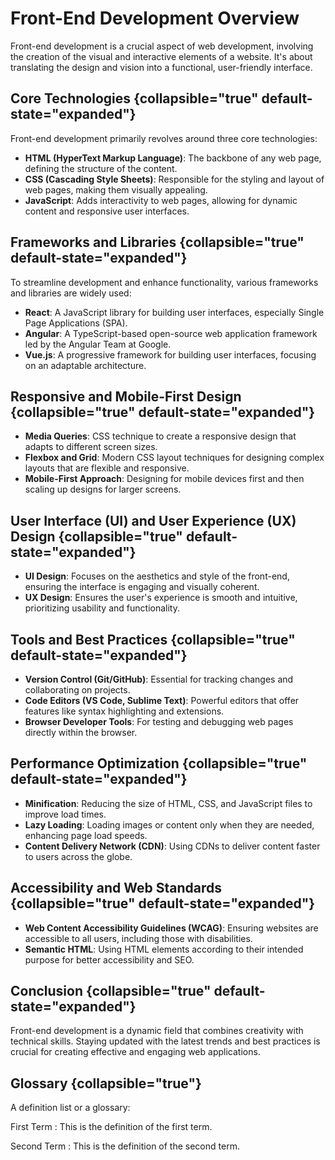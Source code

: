 # Front-End Development Overview

Front-end development is a crucial aspect of web development, involving the creation of the visual and interactive
elements of a website. It's about translating the design and vision into a functional, user-friendly interface.

## Core Technologies {collapsible="true" default-state="expanded"}

Front-end development primarily revolves around three core technologies:

- **HTML (HyperText Markup Language)**: The backbone of any web page, defining the structure of the content.
- **CSS (Cascading Style Sheets)**: Responsible for the styling and layout of web pages, making them visually appealing.
- **JavaScript**: Adds interactivity to web pages, allowing for dynamic content and responsive user interfaces.

## Frameworks and Libraries {collapsible="true" default-state="expanded"}

To streamline development and enhance functionality, various frameworks and libraries are widely used:

- **React**: A JavaScript library for building user interfaces, especially Single Page Applications (SPA).
- **Angular**: A TypeScript-based open-source web application framework led by the Angular Team at Google.
- **Vue.js**: A progressive framework for building user interfaces, focusing on an adaptable architecture.

## Responsive and Mobile-First Design {collapsible="true" default-state="expanded"}

- **Media Queries**: CSS technique to create a responsive design that adapts to different screen sizes.
- **Flexbox and Grid**: Modern CSS layout techniques for designing complex layouts that are flexible and responsive.
- **Mobile-First Approach**: Designing for mobile devices first and then scaling up designs for larger screens.

## User Interface (UI) and User Experience (UX) Design {collapsible="true" default-state="expanded"}

- **UI Design**: Focuses on the aesthetics and style of the front-end, ensuring the interface is engaging and visually
  coherent.
- **UX Design**: Ensures the user's experience is smooth and intuitive, prioritizing usability and functionality.

## Tools and Best Practices {collapsible="true" default-state="expanded"}

- **Version Control (Git/GitHub)**: Essential for tracking changes and collaborating on projects.
- **Code Editors (VS Code, Sublime Text)**: Powerful editors that offer features like syntax highlighting and
  extensions.
- **Browser Developer Tools**: For testing and debugging web pages directly within the browser.

## Performance Optimization {collapsible="true" default-state="expanded"}

- **Minification**: Reducing the size of HTML, CSS, and JavaScript files to improve load times.
- **Lazy Loading**: Loading images or content only when they are needed, enhancing page load speeds.
- **Content Delivery Network (CDN)**: Using CDNs to deliver content faster to users across the globe.

## Accessibility and Web Standards {collapsible="true" default-state="expanded"}

- **Web Content Accessibility Guidelines (WCAG)**: Ensuring websites are accessible to all users, including those with
  disabilities.
- **Semantic HTML**: Using HTML elements according to their intended purpose for better accessibility and SEO.

## Conclusion {collapsible="true" default-state="expanded"}

Front-end development is a dynamic field that combines creativity with technical skills. Staying updated with the latest
trends and best practices is crucial for creating effective and engaging web applications.

## Glossary {collapsible="true"}

A definition list or a glossary:

First Term
: This is the definition of the first term.

Second Term
: This is the definition of the second term.
